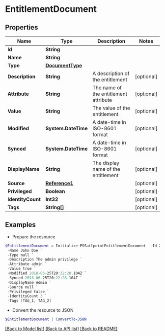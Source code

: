 # EntitlementDocument
## Properties

Name | Type | Description | Notes
------------ | ------------- | ------------- | -------------
**Id** | **String** |  | 
**Name** | **String** |  | 
**Type** | [**DocumentType**](DocumentType.md) |  | 
**Description** | **String** | A description of the entitlement | [optional] 
**Attribute** | **String** | The name of the entitlement attribute | [optional] 
**Value** | **String** | The value of the entitlement | [optional] 
**Modified** | **System.DateTime** | A date-time in ISO-8601 format | [optional] 
**Synced** | **System.DateTime** | A date-time in ISO-8601 format | [optional] 
**DisplayName** | **String** | The display name of the entitlement | [optional] 
**Source** | [**Reference1**](Reference1.md) |  | [optional] 
**Privileged** | **Boolean** |  | [optional] 
**IdentityCount** | **Int32** |  | [optional] 
**Tags** | **String[]** |  | [optional] 

## Examples

- Prepare the resource
```powershell
$EntitlementDocument = Initialize-PSSailpointEntitlementDocument  -Id 2c91808568c529c60168cca6f90c1313 `
 -Name John Doe `
 -Type null `
 -Description The admin privilege `
 -Attribute admin `
 -Value true `
 -Modified 2018-06-25T20:22:28.104Z `
 -Synced 2018-06-25T20:22:28.104Z `
 -DisplayName Admin `
 -Source null `
 -Privileged false `
 -IdentityCount 3 `
 -Tags [TAG_1, TAG_2]
```

- Convert the resource to JSON
```powershell
$EntitlementDocument | ConvertTo-JSON
```

[[Back to Model list]](../README.md#documentation-for-models) [[Back to API list]](../README.md#documentation-for-api-endpoints) [[Back to README]](../README.md)

